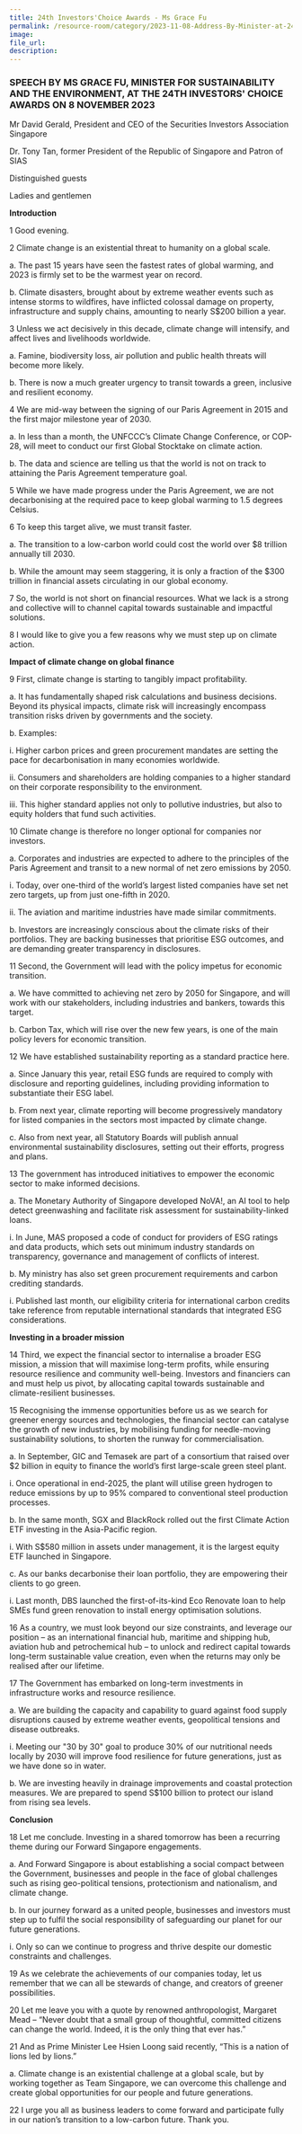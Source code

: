 ```yaml
---
title: 24th Investors'Choice Awards - Ms Grace Fu
permalink: /resource-room/category/2023-11-08-Address-By-Minister-at-24th-Investors-Çhoice-Awards/
image: 
file_url: 
description: 
---
```


### SPEECH BY MS GRACE FU, MINISTER FOR SUSTAINABILITY AND THE ENVIRONMENT, AT THE 24TH INVESTORS' CHOICE AWARDS ON 8 NOVEMBER 2023

Mr David Gerald, President and CEO of the Securities Investors Association Singapore 

Dr. Tony Tan, former President of the Republic of Singapore and Patron of SIAS 

Distinguished guests 

Ladies and gentlemen

**Introduction**

1 Good evening.

2 Climate change is an existential threat to humanity on a global scale.

a. The past 15 years have seen the fastest rates of global warming, and 2023 is firmly set to be the warmest year on record. 

b. Climate disasters, brought about by extreme weather events such as intense storms to wildfires, have inflicted colossal damage on property, infrastructure and supply chains, amounting to nearly S$200 billion a year. 

3 Unless we act decisively in this decade, climate change will intensify, and affect lives and livelihoods worldwide. 

a. Famine, biodiversity loss, air pollution and public health threats will become more likely.

b. There is now a much greater urgency to transit towards a green, inclusive and resilient economy.

4 We are mid-way between the signing of our Paris Agreement in 2015 and the first major milestone year of 2030.

a. In less than a month, the UNFCCC’s Climate Change Conference, or COP-28, will meet to conduct our first Global Stocktake on climate action. 

b. The data and science are telling us that the world is not on track to attaining the Paris Agreement temperature goal. 

5 While we have made progress under the Paris Agreement, we are not decarbonising at the required pace to keep global warming to 1.5 degrees Celsius. 

6 To keep this target alive, we must transit faster.

a. The transition to a low-carbon world could cost the world over $8 trillion annually till 2030. 

b. While the amount may seem staggering, it is only a fraction of the $300 trillion in financial assets circulating in our global economy.  

7 So, the world is not short on financial resources. What we lack is a strong and collective will to channel capital towards sustainable and impactful solutions. 

8 I would like to give you a few reasons why we must step up on climate action.

**Impact of climate change on global finance**

9 First, climate change is starting to tangibly impact profitability. 

a. It has fundamentally shaped risk calculations and business decisions. Beyond its physical impacts, climate risk will increasingly encompass transition risks driven by governments and the society. 

b. Examples:

i. Higher carbon prices and green procurement mandates are setting the pace for decarbonisation in many economies worldwide. 

ii. Consumers and shareholders are holding companies to a higher standard on their corporate responsibility to the environment. 

iii. This higher standard applies not only to pollutive industries, but also to equity holders that fund such activities. 

10 Climate change is therefore no longer optional for companies nor investors. 

a. Corporates and industries are expected to adhere to the principles of the Paris Agreement and transit to a new normal of net zero emissions by 2050. 

i. Today, over one-third of the world’s largest listed companies have set net zero targets, up from just one-fifth in 2020. 

ii. The aviation and maritime industries have made similar commitments. 

b. Investors are increasingly conscious about the climate risks of their portfolios. They are backing businesses that prioritise ESG outcomes, and are demanding greater transparency in disclosures.

11 Second, the Government will lead with the policy impetus for economic transition. 

a. We have committed to achieving net zero by 2050 for Singapore, and will work with our stakeholders, including industries and bankers, towards this target. 

b. Carbon Tax, which will rise over the new few years, is one of the main policy levers for economic transition. 

12 We have established sustainability reporting as a standard practice here.  

a. Since January this year, retail ESG funds are required to comply with disclosure and reporting guidelines, including providing information to substantiate their ESG label. 

b. From next year, climate reporting will become progressively mandatory for listed companies in the sectors most impacted by climate change. 

c. Also from next year, all Statutory Boards will publish annual environmental sustainability disclosures, setting out their efforts, progress and plans.  

13 The government has introduced initiatives to empower the economic sector to make informed decisions.

a. The Monetary Authority of Singapore developed NoVA!, an AI tool to help detect greenwashing and facilitate risk assessment for sustainability-linked loans. 

i. In June, MAS proposed a code of conduct for providers of ESG ratings and data products, which sets out minimum industry standards on transparency, governance and management of conflicts of interest. 

b. My ministry has also set green procurement requirements and carbon crediting standards. 

i. Published last month, our eligibility criteria for international carbon credits take reference from reputable international standards that integrated ESG considerations. 

**Investing in a broader mission**

14 Third, we expect the financial sector to internalise a broader ESG mission, a mission that will maximise long-term profits, while ensuring resource resilience and community well-being. Investors and financiers can and must help us pivot, by allocating capital towards sustainable and climate-resilient businesses.

15 Recognising the immense opportunities before us as we search for greener energy sources and technologies, the financial sector can catalyse the growth of new industries, by mobilising funding for needle-moving sustainability solutions, to shorten the runway for commercialisation. 

a. In September, GIC and Temasek are part of a consortium that raised over $2 billion in equity to finance the world’s first large-scale green steel plant. 

i. Once operational in end-2025, the plant will utilise green hydrogen to reduce emissions by up to 95% compared to conventional steel production processes.  

b. In the same month, SGX and BlackRock rolled out the first Climate Action ETF investing in the Asia-Pacific region. 

i. With S$580 million in assets under management, it is the largest equity ETF launched in Singapore. 

c. As our banks decarbonise their loan portfolio, they are empowering their clients to go green. 

i. Last month, DBS launched the first-of-its-kind Eco Renovate loan to help SMEs fund green renovation to install energy optimisation solutions.  

16 As a country, we must look beyond our size constraints, and leverage our position – as an international financial hub, maritime and shipping hub, aviation hub and petrochemical hub – to unlock and redirect capital towards long-term sustainable value creation, even when the returns may only be realised after our lifetime.

17 The Government has embarked on long-term investments in infrastructure works and resource resilience.

a. We are building the capacity and capability to guard against food supply disruptions caused by extreme weather events, geopolitical tensions and disease outbreaks. 

i. Meeting our "30 by 30" goal to produce 30% of our nutritional needs locally by 2030 will improve food resilience for future generations, just as we have done so in water.  

b. We are investing heavily in drainage improvements and coastal protection measures. We are prepared to spend S$100 billion to protect our island from rising sea levels. 

**Conclusion**

18 Let me conclude. Investing in a shared tomorrow has been a recurring theme during our Forward Singapore engagements. 

a. And Forward Singapore is about establishing a social compact between the Government, businesses and people in the face of global challenges such as rising geo-political tensions, protectionism and nationalism, and climate change. 

b. In our journey forward as a united people, businesses and investors must step up to fulfil the social responsibility of safeguarding our planet for our future generations. 

i. Only so can we continue to progress and thrive despite our domestic constraints and challenges. 

19 As we celebrate the achievements of our companies today, let us remember that we can all be stewards of change, and creators of greener possibilities. 

20 Let me leave you with a quote by renowned anthropologist, Margaret Mead – “Never doubt that a small group of thoughtful, committed citizens can change the world. Indeed, it is the only thing that ever has.” 

21 And as Prime Minister Lee Hsien Loong said recently, “This is a nation of lions led by lions.”

a. Climate change is an existential challenge at a global scale, but by working together as Team Singapore, we can overcome this challenge and create global opportunities for our people and future generations. 

22 I urge you all as business leaders to come forward and participate fully in our nation’s transition to a low-carbon future. Thank you. 
